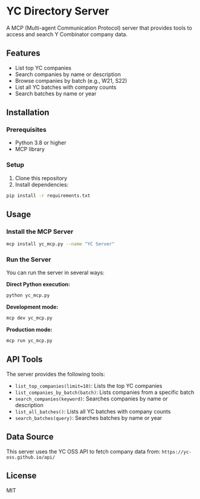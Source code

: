 # YC Directory Server

A MCP (Multi-agent Communication Protocol) server that provides tools to access and search Y Combinator company data.

## Features

- List top YC companies
- Search companies by name or description
- Browse companies by batch (e.g., W21, S22)
- List all YC batches with company counts
- Search batches by name or year

## Installation

### Prerequisites

- Python 3.8 or higher
- MCP library

### Setup

1. Clone this repository
2. Install dependencies:

```bash
pip install -r requirements.txt
```

## Usage

### Install the MCP Server

```bash
mcp install yc_mcp.py --name "YC Server"
```

### Run the Server

You can run the server in several ways:

**Direct Python execution:**
```bash
python yc_mcp.py
```

**Development mode:**
```bash
mcp dev yc_mcp.py
```

**Production mode:**
```bash
mcp run yc_mcp.py
```

## API Tools

The server provides the following tools:

- `list_top_companies(limit=10)`: Lists the top YC companies
- `list_companies_by_batch(batch)`: Lists companies from a specific batch
- `search_companies(keyword)`: Searches companies by name or description
- `list_all_batches()`: Lists all YC batches with company counts
- `search_batches(query)`: Searches batches by name or year

## Data Source

This server uses the YC OSS API to fetch company data from:
`https://yc-oss.github.io/api/`

## License

MIT